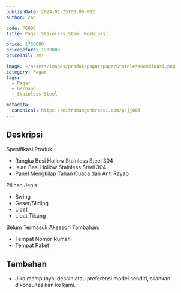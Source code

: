 ```yaml
---
publishDate: 2024-01-25T00:00:00Z
author: Zan

code: PG006
title: Pagar Stainless Steel Kombinasi

price: 1750000
priceBefore: 1900000
priceTail: /m²

image: ~/assets/images/produk/pagar/pagarStainlessKombinasi.png
category: Pagar
tags:
  - Pagar
  - Gerbang
  - Stainless Steel

metadata:
  canonical: https://mitrabangunkreasi.com/p/jj003
---
```


## Deskripsi

Spesifikasi Produk:
- Rangka Besi Hollow Stainless Steel 304
- Isian Besi Hollow Stainless Steel 304
- Panel Mengkilap Tahan Cuaca dan Anti Rayap

Pilihan Jenis:
- Swing
- Geser/Sliding
- Lipat
- Lipat Tikung

Belum Termasuk Aksesori Tambahan:
- Tempat Nomor Rumah
- Tempat Paket

## Tambahan
- Jika mempunyai desain atau preferensi model sendiri, silahkan dikonsultasikan ke kami.